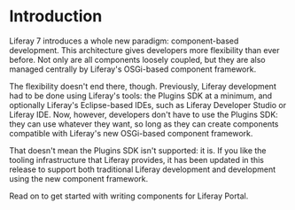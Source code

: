 # Introduction [](id=introduction)

Liferay 7 introduces a whole new paradigm: component-based development. This
architecture gives developers more flexibility than ever before. Not only are
all components loosely coupled, but they are also managed centrally by Liferay's
OSGi-based component framework. 

The flexibility doesn't end there, though. Previously, Liferay development had
to be done using Liferay's tools: the Plugins SDK at a minimum, and optionally
Liferay's Eclipse-based IDEs, such as Liferay Developer Studio or Liferay IDE.
Now, however, developers don't have to use the Plugins SDK: they can use
whatever they want, so long as they can create components compatible with
Liferay's new OSGi-based component framework. 

That doesn't mean the Plugins SDK isn't supported: it is. If you like the
tooling infrastructure that Liferay provides, it has been updated in this
release to support both traditional Liferay development and development using
the new component framework. 

Read on to get started with writing components for Liferay Portal. 

